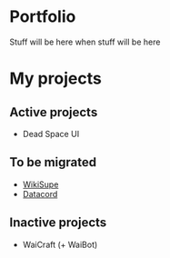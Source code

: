 # Portfolio
Stuff will be here when stuff will be here

# My projects

## Active projects
- Dead Space UI

## To be migrated
- [WikiSupe](https://supedb.great-site.net)
- [Datacord](https://glitch.com/edit/#!/datacord)

## Inactive projects
- WaiCraft (+ WaiBot)
